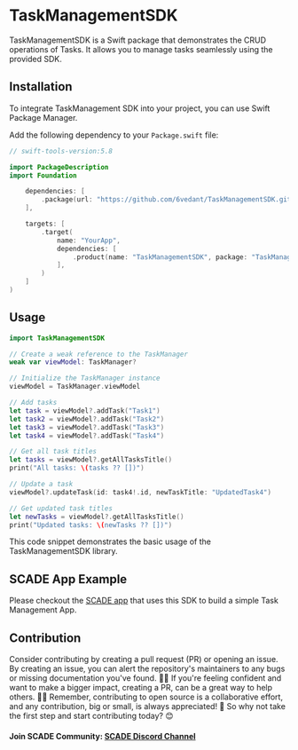 # TaskManagementSDK

TaskManagementSDK is a Swift package that demonstrates the CRUD operations of Tasks. It allows you to manage tasks seamlessly using the provided SDK.

## Installation

To integrate TaskManagement SDK into your project, you can use Swift Package Manager.

Add the following dependency to your `Package.swift` file:

```swift
// swift-tools-version:5.8

import PackageDescription
import Foundation

    dependencies: [
        .package(url: "https://github.com/6vedant/TaskManagementSDK.git", branch: "main")
    ],

    targets: [
        .target(
            name: "YourApp",
            dependencies: [
                .product(name: "TaskManagementSDK", package: "TaskManagementSDK"),
            ],
        )
    ]
)
```

## Usage
```swift
import TaskManagementSDK

// Create a weak reference to the TaskManager
weak var viewModel: TaskManager?

// Initialize the TaskManager instance
viewModel = TaskManager.viewModel

// Add tasks
let task = viewModel?.addTask("Task1")
let task2 = viewModel?.addTask("Task2")
let task3 = viewModel?.addTask("Task3")
let task4 = viewModel?.addTask("Task4")

// Get all task titles
let tasks = viewModel?.getAllTasksTitle()
print("All tasks: \(tasks ?? [])")

// Update a task
viewModel?.updateTask(id: task4!.id, newTaskTitle: "UpdatedTask4")

// Get updated task titles
let newTasks = viewModel?.getAllTasksTitle()
print("Updated tasks: \(newTasks ?? [])")
```
This code snippet demonstrates the basic usage of the TaskManagementSDK library.


## SCADE App Example
Please checkout the [SCADE app](https://github.com/6vedant/TaskManagerApp) that uses this SDK to build a simple Task Management App.


## Contribution

<p>Consider contributing by creating a pull request (PR) or opening an issue. By creating an issue, you can alert the repository's maintainers to any bugs or missing documentation you've found. 🐛📝 If you're feeling confident and want to make a bigger impact, creating a PR, can be a great way to help others. 📖💡 Remember, contributing to open source is a collaborative effort, and any contribution, big or small, is always appreciated! 🙌 So why not take the first step and start contributing today? 😊</p>

#### Join SCADE Community: [SCADE Discord Channel](https://discord.gg/6PRedqCK)


